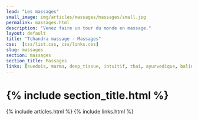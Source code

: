 ```yaml
---
lead: "Les massages"
small_image: img/articles/massages/massages/small.jpg
permalink: massages.html
description: "Venez faire un tour du monde en massage."
layout: default
title: "Tchandra massage - Massages"
css:  [css/list.css, css/links.css]
slug: massages
section: massages
section_title: Massages
links: [suedois, marma, deep_tissue, intuitif, thai, ayurvedique, balinais, lomilomi, tibetain, californien, pierres, chineitsang, enceinte, tete, chinois, relaxant, reflexologie, dos]
---
```

<h1 class="header">{% include section_title.html %}</h1>
{% include articles.html %}
{% include links.html %}
